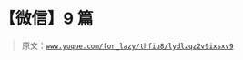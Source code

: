 # 【微信】9 篇

> 原文：[`www.yuque.com/for_lazy/thfiu8/lydlzqz2v9ixsxv9`](https://www.yuque.com/for_lazy/thfiu8/lydlzqz2v9ixsxv9)



